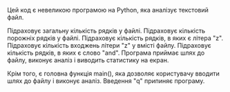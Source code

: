 Цей код є невеликою програмою на Python, яка аналізує текстовий файл.

Підраховує загальну кількість рядків у файлі.
Підраховує кількість порожніх рядків у файлі.
Підраховує кількість рядків, в яких є літера "z".
Підраховує кількість входжень літери "z" у вмісті файлу.
Підраховує кількість рядків, в яких є слово "and".
Програма приймає шлях до файлу, виконує аналіз і виводить статистику на екран.

Крім того, є головна функція main(), яка дозволяє користувачу вводити шлях до файлу і виконує аналіз. Введення "q" припиняє програму.
